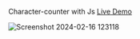 Character-counter with Js [Live Demo](https://davit2605.github.io/Character-counter/)

![Screenshot 2024-02-16 123118](https://github.com/Davit2605/Davit2605.github.io/assets/125227660/ca1cd027-73fb-45e0-b72d-0c59a85dc1e3)

